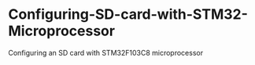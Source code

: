 # Configuring-SD-card-with-STM32-Microprocessor
Configuring an SD card with STM32F103C8 microprocessor
